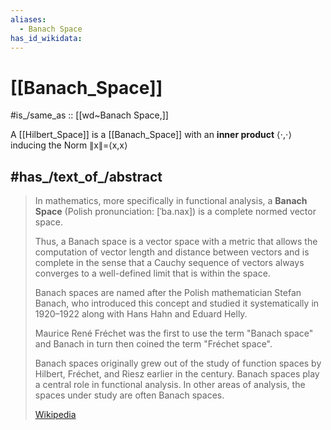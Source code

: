 ```yaml
---
aliases:
  - Banach Space
has_id_wikidata:
---
```


# [[Banach_Space]]

#is_/same_as :: [[wd~Banach Space,]] 

A [[Hilbert_Space]] is a [[Banach_Space]] with an **inner product** ⟨⋅,⋅⟩ inducing the Norm 
∥x∥=⟨x,x⟩ 
## #has_/text_of_/abstract 

> In mathematics, more specifically in functional analysis, a **Banach Space** 
> (Polish pronunciation: [ˈba.nax]) is a complete normed vector space. 
> 
> Thus, a Banach space is a vector space with a metric 
> that allows the computation of vector length and distance between vectors 
> and is complete in the sense that a Cauchy sequence of vectors 
> always converges to a well-defined limit that is within the space.
>
> Banach spaces are named after the Polish mathematician Stefan Banach, 
> who introduced this concept and studied it systematically in 1920–1922 
> along with Hans Hahn and Eduard Helly. 
>
> Maurice René Fréchet was the first to use the term "Banach space" 
> and Banach in turn then coined the term "Fréchet space".
>
> Banach spaces originally grew out of the study of function spaces 
> by Hilbert, Fréchet, and Riesz earlier in the century. 
> Banach spaces play a central role in functional analysis. 
> In other areas of analysis, the spaces under study are often Banach spaces.
>
> [Wikipedia](https://en.wikipedia.org/wiki/Banach%20space) 


